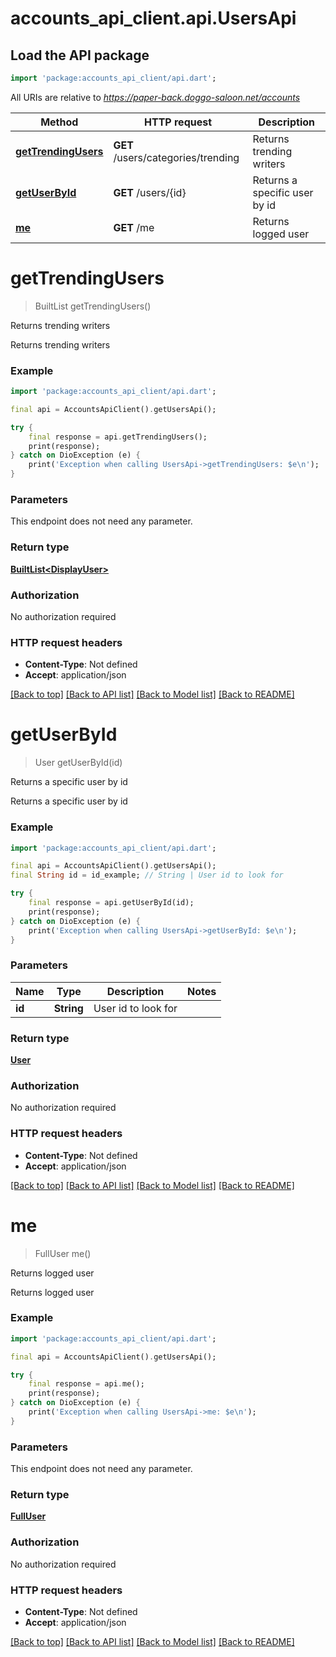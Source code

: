 # accounts_api_client.api.UsersApi

## Load the API package
```dart
import 'package:accounts_api_client/api.dart';
```

All URIs are relative to *https://paper-back.doggo-saloon.net/accounts*

Method | HTTP request | Description
------------- | ------------- | -------------
[**getTrendingUsers**](UsersApi.md#gettrendingusers) | **GET** /users/categories/trending | Returns trending writers
[**getUserById**](UsersApi.md#getuserbyid) | **GET** /users/{id} | Returns a specific user by id
[**me**](UsersApi.md#me) | **GET** /me | Returns logged user


# **getTrendingUsers**
> BuiltList<DisplayUser> getTrendingUsers()

Returns trending writers

Returns trending writers

### Example
```dart
import 'package:accounts_api_client/api.dart';

final api = AccountsApiClient().getUsersApi();

try {
    final response = api.getTrendingUsers();
    print(response);
} catch on DioException (e) {
    print('Exception when calling UsersApi->getTrendingUsers: $e\n');
}
```

### Parameters
This endpoint does not need any parameter.

### Return type

[**BuiltList&lt;DisplayUser&gt;**](DisplayUser.md)

### Authorization

No authorization required

### HTTP request headers

 - **Content-Type**: Not defined
 - **Accept**: application/json

[[Back to top]](#) [[Back to API list]](../README.md#documentation-for-api-endpoints) [[Back to Model list]](../README.md#documentation-for-models) [[Back to README]](../README.md)

# **getUserById**
> User getUserById(id)

Returns a specific user by id

Returns a specific user by id

### Example
```dart
import 'package:accounts_api_client/api.dart';

final api = AccountsApiClient().getUsersApi();
final String id = id_example; // String | User id to look for

try {
    final response = api.getUserById(id);
    print(response);
} catch on DioException (e) {
    print('Exception when calling UsersApi->getUserById: $e\n');
}
```

### Parameters

Name | Type | Description  | Notes
------------- | ------------- | ------------- | -------------
 **id** | **String**| User id to look for | 

### Return type

[**User**](User.md)

### Authorization

No authorization required

### HTTP request headers

 - **Content-Type**: Not defined
 - **Accept**: application/json

[[Back to top]](#) [[Back to API list]](../README.md#documentation-for-api-endpoints) [[Back to Model list]](../README.md#documentation-for-models) [[Back to README]](../README.md)

# **me**
> FullUser me()

Returns logged user

Returns logged user

### Example
```dart
import 'package:accounts_api_client/api.dart';

final api = AccountsApiClient().getUsersApi();

try {
    final response = api.me();
    print(response);
} catch on DioException (e) {
    print('Exception when calling UsersApi->me: $e\n');
}
```

### Parameters
This endpoint does not need any parameter.

### Return type

[**FullUser**](FullUser.md)

### Authorization

No authorization required

### HTTP request headers

 - **Content-Type**: Not defined
 - **Accept**: application/json

[[Back to top]](#) [[Back to API list]](../README.md#documentation-for-api-endpoints) [[Back to Model list]](../README.md#documentation-for-models) [[Back to README]](../README.md)

